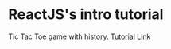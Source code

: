# ReactJS's intro tutorial
Tic Tac Toe game with history. 
[Tutorial Link](https://reactjs.org/tutorial/tutorial.html)

